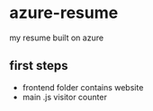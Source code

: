 # azure-resume
my resume built on azure

## first steps
- frontend folder contains website
- main .js visitor counter

